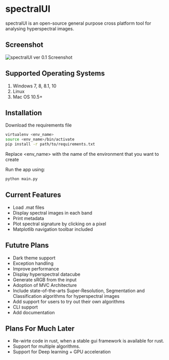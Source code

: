 # spectralUI

spectralUI is an open-source general purpose cross platform tool for analysing hyperspectral images.

## Screenshot

![spectralUI ver 0.1 Screenshot](https://i.ibb.co/F3F9r6b/outp.png)

## Supported Operating Systems

1. Windows 7, 8, 8.1, 10
2. Linux
3. Mac OS 10.5+

## Installation

Download the requirements file
```bash
virtualenv <env_name>
source <env_name>/bin/activate
pip install -r path/to/requirements.txt
```
Replace <env_name> with the name of the environment that you want to create

Run the app using:
```bash
python main.py
```

## Current Features

* Load .mat files
* Display spectral images in each band
* Print metadata
* Plot spectral signature by clicking on a pixel
* Matplotlib navigation toolbar included

## Fututre Plans

* Dark theme support
* Exception handling
* Improve performance
* Display hyperspectral datacube
* Generate sRGB from the input
* Adoption of MVC Architecture
* Include state-of-the-arts Super-Resolution, Segmentation and Classification algorithms for hyperspectral images
* Add support for users to try out their own algorithms
* CLI support
* Add documentation

## Plans For Much Later

* Re-wirte code in rust, when a stable gui framework is available for rust.
* Support for multiple algorithms.
* Support for Deep learning + GPU acceleration
